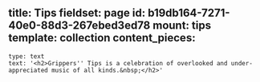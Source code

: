 title: Tips
fieldset: page
id: b19db164-7271-40e0-88d3-267ebed3ed78
mount: tips
template: collection
content_pieces:
  -
    type: text
    text: '<h2>Grippers'' Tips is a celebration of overlooked and under-appreciated music of all kinds.&nbsp;</h2>'
